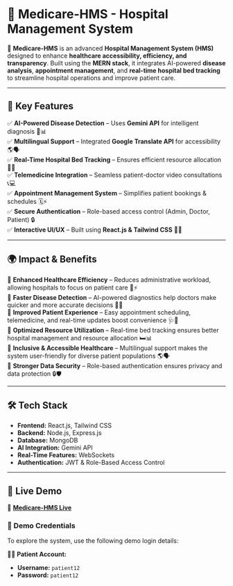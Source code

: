 # 🏥 Medicare-HMS - Hospital Management System  

🚀 **Medicare-HMS** is an advanced **Hospital Management System (HMS)** designed to enhance **healthcare accessibility, efficiency, and transparency**. Built using the **MERN stack**, it integrates AI-powered **disease analysis**, **appointment management**, and **real-time hospital bed tracking** to streamline hospital operations and improve patient care.  

---

## 🌟 Key Features  

✅ **AI-Powered Disease Detection** – Uses **Gemini API** for intelligent diagnosis 🤖📊  
✅ **Multilingual Support** – Integrated **Google Translate API** for accessibility 🌎🗣️  
✅ **Real-Time Hospital Bed Tracking** – Ensures efficient resource allocation 🏥📡  
✅ **Telemedicine Integration** – Seamless patient-doctor video consultations 📞💻  
✅ **Appointment Management System** – Simplifies patient bookings & schedules 🗓️⚡  
✅ **Secure Authentication** – Role-based access control (Admin, Doctor, Patient) 🔒  
✅ **Interactive UI/UX** – Built using **React.js & Tailwind CSS** 🎨💡  

---

## 🌍 Impact & Benefits  

🎯 **Enhanced Healthcare Efficiency** – Reduces administrative workload, allowing hospitals to focus on patient care 🏥⚡  
🎯 **Faster Disease Detection** – AI-powered diagnostics help doctors make quicker and more accurate decisions 🧠🔬  
🎯 **Improved Patient Experience** – Easy appointment scheduling, telemedicine, and real-time updates boost convenience 🩺📅  
🎯 **Optimized Resource Utilization** – Real-time bed tracking ensures better hospital management and resource allocation 🛏️📊  
🎯 **Inclusive & Accessible Healthcare** – Multilingual support makes the system user-friendly for diverse patient populations 🌎🗣️  
🎯 **Stronger Data Security** – Role-based authentication ensures privacy and data protection 🔒🛡️  

---

## 🛠️ Tech Stack  

- **Frontend:** React.js, Tailwind CSS  
- **Backend:** Node.js, Express.js  
- **Database:** MongoDB  
- **AI Integration:** Gemini API  
- **Real-Time Features:** WebSockets  
- **Authentication:** JWT & Role-Based Access Control  

---

## 🚀 Live Demo  

🔗 **[Medicare-HMS Live](https://medicare-hms.vercel.app/)**  

### 🏥 Demo Credentials  

To explore the system, use the following demo login details:  

🧑‍⚕️ **Patient Account:**  
- **Username:** `patient12`  
- **Password:** `patient12`  



